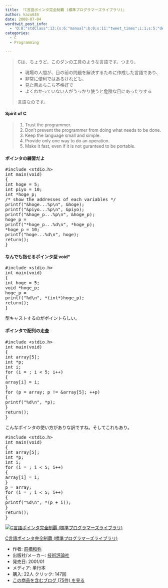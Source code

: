 ```yaml
---
title: 『C言語ポインタ完全制覇 (標準プログラマーズライブラリ)』
author: kazu634
date: 2008-07-04
wordtwit_post_info:
  - 'O:8:"stdClass":13:{s:6:"manual";b:0;s:11:"tweet_times";i:1;s:5:"delay";i:0;s:7:"enabled";i:1;s:10:"separation";s:2:"60";s:7:"version";s:3:"3.7";s:14:"tweet_template";b:0;s:6:"status";i:2;s:6:"result";a:0:{}s:13:"tweet_counter";i:2;s:13:"tweet_log_ids";a:1:{i:0;i:4113;}s:9:"hash_tags";a:0:{}s:8:"accounts";a:1:{i:0;s:7:"kazu634";}}'
categories:
  - C
  - Programming

---
```

<div class="section">
<blockquote>
<p>
      Cは、ちょうど、このダンの工具のような言語です。つまり、
</p>
    
<ul>
<li>
        現場の人間が、目の前の問題を解決するために作成した言語であり、
</li>
<li>
        非常に便利ではあるけれども、
</li>
<li>
        見た目あちこち不格好で
</li>
<li>
        よくわかっていない人がうっかり使うと危険な目にあったりする
</li>
</ul>
    
<p>
      言語なのです。
</p>
</blockquote>
  
<h4>
    Spirit of C
</h4>
  
<blockquote>
<ol>
<li>
        Trust the programmer.
</li>
<li>
        Don&#8217;t prevent the programmer from doing what needs to be done.
</li>
<li>
        Keep the language small and simple.
</li>
<li>
        Provide only one way to do an operation.
</li>
<li>
        Make it fast, even if it is not guranteed to be portable.
</li>
</ol>
</blockquote>
  
<p>
<a name="seemore"></a>
</p>
  
<h4>
    ポインタの練習だよ
</h4>
  
<pre class="syntax-highlight">
<span class="synPreProc">#include </span><span class="synConstant">&#60;stdio.h&#62;</span>
<span class="synType">int</span> main(<span class="synType">void</span>)
{
<span class="synType">int</span> hoge = <span class="synConstant">5</span>;
<span class="synType">int</span> piyo = <span class="synConstant">10</span>;
<span class="synType">int</span> *hoge_p;
<span class="synComment">/* show the addresses of each variables */</span>
printf(<span class="synConstant">&#34;&#38;hoge...</span><span class="synSpecial">%p\n</span><span class="synConstant">&#34;</span>, &#38;hoge);
printf(<span class="synConstant">&#34;&#38;piyo...</span><span class="synSpecial">%p\n</span><span class="synConstant">&#34;</span>, &#38;piyo);
printf(<span class="synConstant">&#34;&#38;hoge_p...</span><span class="synSpecial">%p\n</span><span class="synConstant">&#34;</span>, &#38;hoge_p);
hoge_p =
printf(<span class="synConstant">&#34;*hoge_p...</span><span class="synSpecial">%d\n</span><span class="synConstant">&#34;</span>, *hoge_p);
*hoge_p = <span class="synConstant">10</span>;
printf(<span class="synConstant">&#34;hoge...</span><span class="synSpecial">%d\n</span><span class="synConstant">&#34;</span>, hoge);
<span class="synStatement">return</span>(<span class="synConstant"></span>);
}
</pre>
  
<h4>
    なんでも指せるポインタ型 void*
</h4>
  
<pre class="syntax-highlight">
<span class="synPreProc">#include </span><span class="synConstant">&#60;stdio.h&#62;</span>
<span class="synType">int</span> main(<span class="synType">void</span>)
{
<span class="synType">int</span> hoge = <span class="synConstant">5</span>;
<span class="synType">void</span> *hoge_p;
hoge_p =
printf(<span class="synConstant">&#34;</span><span class="synSpecial">%d\n</span><span class="synConstant">&#34;</span>, *(<span class="synType">int</span>*)hoge_p);
<span class="synStatement">return</span>(<span class="synConstant"></span>);
}
</pre>
  
<p>
    型キャストするのがポイントらしい。
</p>
  
<h4>
    ポインタで配列の走査
</h4>
  
<pre class="syntax-highlight">
<span class="synPreProc">#include </span><span class="synConstant">&#60;stdio.h&#62;</span>
<span class="synType">int</span> main(<span class="synType">void</span>)
{
<span class="synType">int</span> array[<span class="synConstant">5</span>];
<span class="synType">int</span> *p;
<span class="synType">int</span> i;
<span class="synStatement">for</span> (i = <span class="synConstant"></span>; i &#60; <span class="synConstant">5</span>; i++)
{
array[i] = i;
}
<span class="synStatement">for</span> (p = array; p != &#38;array[<span class="synConstant">5</span>]; ++p)
{
printf(<span class="synConstant">&#34;</span><span class="synSpecial">%d\n</span><span class="synConstant">&#34;</span>, *p);
}
<span class="synStatement">return</span>(<span class="synConstant"></span>);
}
</pre>
  
<p>
    こんなポインタの使い方がありな訳ですね。そしてこれもあり。
</p>
  
<pre class="syntax-highlight">
<span class="synPreProc">#include </span><span class="synConstant">&#60;stdio.h&#62;</span>
<span class="synType">int</span> main(<span class="synType">void</span>)
{
<span class="synType">int</span> array[<span class="synConstant">5</span>];
<span class="synType">int</span> *p;
<span class="synType">int</span> i;
<span class="synStatement">for</span> (i = <span class="synConstant"></span>; i &#60; <span class="synConstant">5</span>; i++)
{
array[i] = i;
}
p = array;
<span class="synStatement">for</span> (i = <span class="synConstant"></span>; i &#60; <span class="synConstant">5</span>; i++)
{
printf(<span class="synConstant">&#34;</span><span class="synSpecial">%d\n</span><span class="synConstant">&#34;</span>, *(p + i));
}
<span class="synStatement">return</span>(<span class="synConstant"></span>);
}
</pre></p> 
  
<div class="hatena-asin-detail">
<a href="http://www.amazon.co.jp/dp/4774111422/?tag=hatena_st1-22&ascsubtag=d-7ibv" onclick="__gaTracker('send', 'event', 'outbound-article', 'http://www.amazon.co.jp/dp/4774111422/?tag=hatena_st1-22&ascsubtag=d-7ibv', '');"><img src="https://images-na.ssl-images-amazon.com/images/I/51FT9JJP2VL._SL160_.jpg" class="hatena-asin-detail-image" alt="C言語ポインタ完全制覇 (標準プログラマーズライブラリ)" title="C言語ポインタ完全制覇 (標準プログラマーズライブラリ)" /></a></p> 
    
<div class="hatena-asin-detail-info">
<p class="hatena-asin-detail-title">
<a href="http://www.amazon.co.jp/dp/4774111422/?tag=hatena_st1-22&ascsubtag=d-7ibv" onclick="__gaTracker('send', 'event', 'outbound-article', 'http://www.amazon.co.jp/dp/4774111422/?tag=hatena_st1-22&ascsubtag=d-7ibv', 'C言語ポインタ完全制覇 (標準プログラマーズライブラリ)');">C言語ポインタ完全制覇 (標準プログラマーズライブラリ)</a>
</p>
      
<ul>
<li>
<span class="hatena-asin-detail-label">作者:</span> <a href="http://d.hatena.ne.jp/keyword/%C1%B0%B6%B6%CF%C2%CC%EF" onclick="__gaTracker('send', 'event', 'outbound-article', 'http://d.hatena.ne.jp/keyword/%C1%B0%B6%B6%CF%C2%CC%EF', '前橋和弥');" class="keyword">前橋和弥</a>
</li>
<li>
<span class="hatena-asin-detail-label">出版社/メーカー:</span> <a href="http://d.hatena.ne.jp/keyword/%B5%BB%BD%D1%C9%BE%CF%C0%BC%D2" onclick="__gaTracker('send', 'event', 'outbound-article', 'http://d.hatena.ne.jp/keyword/%B5%BB%BD%D1%C9%BE%CF%C0%BC%D2', '技術評論社');" class="keyword">技術評論社</a>
</li>
<li>
<span class="hatena-asin-detail-label">発売日:</span> 2001/01
</li>
<li>
<span class="hatena-asin-detail-label">メディア:</span> 単行本
</li>
<li>
<span class="hatena-asin-detail-label">購入</span>: 22人 <span class="hatena-asin-detail-label">クリック</span>: 147回
</li>
<li>
<a href="http://d.hatena.ne.jp/asin/4774111422" onclick="__gaTracker('send', 'event', 'outbound-article', 'http://d.hatena.ne.jp/asin/4774111422', 'この商品を含むブログ (75件) を見る');" target="_blank">この商品を含むブログ (75件) を見る</a>
</li>
</ul>
</div>
    
<div class="hatena-asin-detail-foot">
</div>
</div>
</div>
